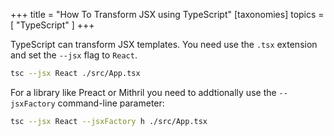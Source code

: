 +++
title = "How To Transform JSX using TypeScript"
[taxonomies]
topics = [ "TypeScript" ]
+++

TypeScript can transform JSX templates. You need use the `.tsx` extension and set the `--jsx` flag to `React`.

```bash
tsc --jsx React ./src/App.tsx
```

For a library like Preact or Mithril you need to addtionally use the `--jsxFactory` command-line parameter:

```bash
tsc --jsx React --jsxFactory h ./src/App.tsx
```

